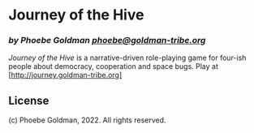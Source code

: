 # Journey of the Hive
### _by Phoebe Goldman <phoebe@goldman-tribe.org>_

*Journey of the Hive* is a narrative-driven role-playing game for four-ish people about
democracy, cooperation and space bugs. Play at [http://journey.goldman-tribe.org]

## License

(c) Phoebe Goldman, 2022. All rights reserved.
